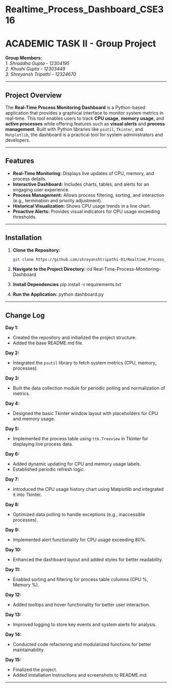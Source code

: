 # Realtime_Process_Dashboard_CSE316 
# ACADEMIC TASK II  - Group Project

**Group Members:**  
*1. Shraddha Gupta - 12304195 <br>*
*2. Khushi Gupta - 12303449 <br>*
*3. Shreyansh Tripathi - 12324670 <br>*

---

## Project Overview

The **Real-Time Process Monitoring Dashboard** is a Python-based application that provides a graphical interface to monitor system metrics in real-time. 
This tool enables users to track **CPU usage**, **memory usage**, and **active processes** while offering features such as **visual alerts** and **process management**. 
Built with Python libraries like `psutil`, `Tkinter`, and `Matplotlib`, the dashboard is a practical tool for system administrators and developers.

---

## Features
- **Real-Time Monitoring:** Displays live updates of CPU, memory, and process details.
- **Interactive Dashboard:** Includes charts, tables, and alerts for an engaging user experience.
- **Process Management:** Allows process filtering, sorting, and interaction (e.g., termination and priority adjustment).
- **Historical Visualization:** Shows CPU usage trends in a line chart.
- **Proactive Alerts:** Provides visual indicators for CPU usage exceeding thresholds.

---

## Installation

1. **Clone the Repository:**
   ```bash
   git clone https://github.com/shreyanshtripathi-01/Realtime_Process_Dashboard_CSE316.git
   
2. **Navigate to the Project Directory:**
   cd Real-Time-Process-Monitoring-Dashboard
   
4. **Install Dependencies**
   pip install -r requirements.txt

5. **Run the Application:**
   python dashboard.py

---

## Change Log

**Day 1:**  
- Created the repository and initialized the project structure.  
- Added the base README.md file.

**Day 2:**  
- Integrated the `psutil` library to fetch system metrics (CPU, memory, processes).

**Day 3:**  
- Built the data collection module for periodic polling and normalization of metrics.

**Day 4:**  
- Designed the basic Tkinter window layout with placeholders for CPU and memory usage.

**Day 5:**  
- Implemented the process table using `ttk.Treeview` in Tkinter for displaying live process data.

**Day 6:**  
- Added dynamic updating for CPU and memory usage labels.  
- Established periodic refresh logic.

**Day 7:**  
- Introduced the CPU usage history chart using Matplotlib and integrated it into Tkinter.

**Day 8:**  
- Optimized data polling to handle exceptions (e.g., inaccessible processes).

**Day 9:**  
- Implemented alert functionality for CPU usage exceeding 80%.

**Day 10:**  
- Enhanced the dashboard layout and added styles for better readability.

**Day 11:**  
- Enabled sorting and filtering for process table columns (CPU %, Memory %).

**Day 12:**  
- Added tooltips and hover functionality for better user interaction.

**Day 13:**  
- Improved logging to store key events and system alerts for analysis.

**Day 14:**  
- Conducted code refactoring and modularized functions for better maintainability.

**Day 15:**  
- Finalized the project.  
- Added installation instructions and screenshots to README.md.

---

